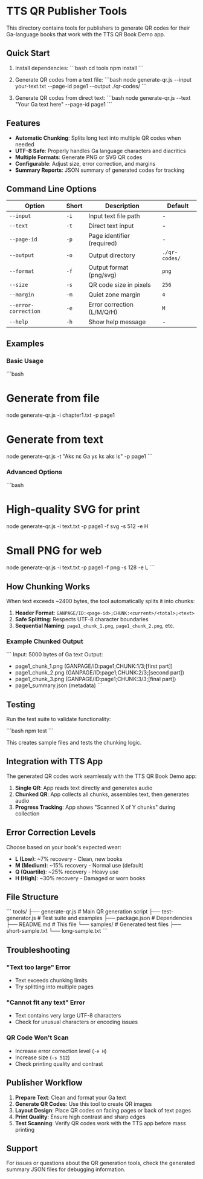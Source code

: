 # TTS QR Publisher Tools

This directory contains tools for publishers to generate QR codes for their Ga-language books that work with the TTS QR Book Demo app.

## Quick Start

1. Install dependencies:
\`\`\`bash
cd tools
npm install
\`\`\`

2. Generate QR codes from a text file:
\`\`\`bash
node generate-qr.js --input your-text.txt --page-id page1 --output ./qr-codes/
\`\`\`

3. Generate QR codes from direct text:
\`\`\`bash
node generate-qr.js --text "Your Ga text here" --page-id page1
\`\`\`

## Features

- **Automatic Chunking**: Splits long text into multiple QR codes when needed
- **UTF-8 Safe**: Properly handles Ga language characters and diacritics  
- **Multiple Formats**: Generate PNG or SVG QR codes
- **Configurable**: Adjust size, error correction, and margins
- **Summary Reports**: JSON summary of generated codes for tracking

## Command Line Options

| Option | Short | Description | Default |
|--------|-------|-------------|---------|
| `--input` | `-i` | Input text file path | - |
| `--text` | `-t` | Direct text input | - |
| `--page-id` | `-p` | Page identifier (required) | - |
| `--output` | `-o` | Output directory | `./qr-codes/` |
| `--format` | `-f` | Output format (png/svg) | `png` |
| `--size` | `-s` | QR code size in pixels | `256` |
| `--margin` | `-m` | Quiet zone margin | `4` |
| `--error-correction` | `-e` | Error correction (L/M/Q/H) | `M` |
| `--help` | `-h` | Show help message | - |

## Examples

### Basic Usage
\`\`\`bash
# Generate from file
node generate-qr.js -i chapter1.txt -p page1

# Generate from text
node generate-qr.js -t "Akɛ nɛ Ga yɛ kɛ akɛ lɛ" -p page1
\`\`\`

### Advanced Options
\`\`\`bash
# High-quality SVG for print
node generate-qr.js -i text.txt -p page1 -f svg -s 512 -e H

# Small PNG for web
node generate-qr.js -i text.txt -p page1 -f png -s 128 -e L
\`\`\`

## How Chunking Works

When text exceeds ~2400 bytes, the tool automatically splits it into chunks:

1. **Header Format**: `GANPAGE/ID:<page-id>;CHUNK:<current>/<total>;<text>`
2. **Safe Splitting**: Respects UTF-8 character boundaries
3. **Sequential Naming**: `page1_chunk_1.png`, `page1_chunk_2.png`, etc.

### Example Chunked Output
\`\`\`
Input: 5000 bytes of Ga text
Output:
- page1_chunk_1.png (GANPAGE/ID:page1;CHUNK:1/3;[first part])
- page1_chunk_2.png (GANPAGE/ID:page1;CHUNK:2/3;[second part])  
- page1_chunk_3.png (GANPAGE/ID:page1;CHUNK:3/3;[final part])
- page1_summary.json (metadata)
\`\`\`

## Testing

Run the test suite to validate functionality:

\`\`\`bash
npm test
\`\`\`

This creates sample files and tests the chunking logic.

## Integration with TTS App

The generated QR codes work seamlessly with the TTS QR Book Demo app:

1. **Single QR**: App reads text directly and generates audio
2. **Chunked QR**: App collects all chunks, assembles text, then generates audio
3. **Progress Tracking**: App shows "Scanned X of Y chunks" during collection

## Error Correction Levels

Choose based on your book's expected wear:

- **L (Low)**: ~7% recovery - Clean, new books
- **M (Medium)**: ~15% recovery - Normal use (default)
- **Q (Quartile)**: ~25% recovery - Heavy use
- **H (High)**: ~30% recovery - Damaged or worn books

## File Structure

\`\`\`
tools/
├── generate-qr.js      # Main QR generation script
├── test-generator.js   # Test suite and examples
├── package.json        # Dependencies
├── README.md          # This file
└── samples/           # Generated test files
    ├── short-sample.txt
    └── long-sample.txt
\`\`\`

## Troubleshooting

### "Text too large" Error
- Text exceeds chunking limits
- Try splitting into multiple pages

### "Cannot fit any text" Error  
- Text contains very large UTF-8 characters
- Check for unusual characters or encoding issues

### QR Code Won't Scan
- Increase error correction level (`-e H`)
- Increase size (`-s 512`)
- Check printing quality and contrast

## Publisher Workflow

1. **Prepare Text**: Clean and format your Ga text
2. **Generate QR Codes**: Use this tool to create QR images
3. **Layout Design**: Place QR codes on facing pages or back of text pages
4. **Print Quality**: Ensure high contrast and sharp edges
5. **Test Scanning**: Verify QR codes work with the TTS app before mass printing

## Support

For issues or questions about the QR generation tools, check the generated summary JSON files for debugging information.
